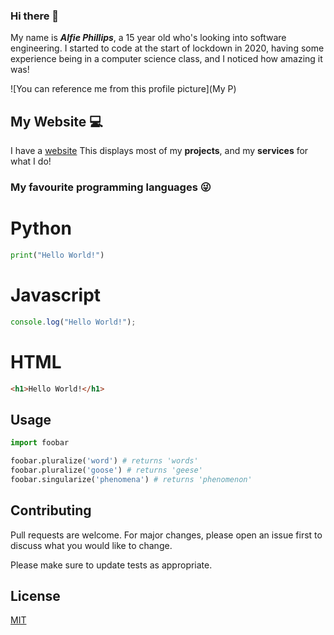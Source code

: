 ### Hi there 👋

My name is ***Alfie Phillips***, a 15 year old who's looking into software engineering. I started to code at the start of lockdown in 2020, having some experience being in a computer science class, and I noticed how amazing it was!

![You can reference me from this profile picture](My P)

## My Website 💻

I have a [website](https://www.alfiephillips.com)
This displays most of my **projects**, and my **services** for what I do!

### My favourite programming languages 😜

# Python

```python
print("Hello World!")
```
# Javascript

```javascript
console.log("Hello World!");
```

# HTML

```html
<h1>Hello World!</h1>
```


## Usage

```python
import foobar

foobar.pluralize('word') # returns 'words'
foobar.pluralize('goose') # returns 'geese'
foobar.singularize('phenomena') # returns 'phenomenon'
```

## Contributing
Pull requests are welcome. For major changes, please open an issue first to discuss what you would like to change.

Please make sure to update tests as appropriate.

## License
[MIT](https://choosealicense.com/licenses/mit/)
